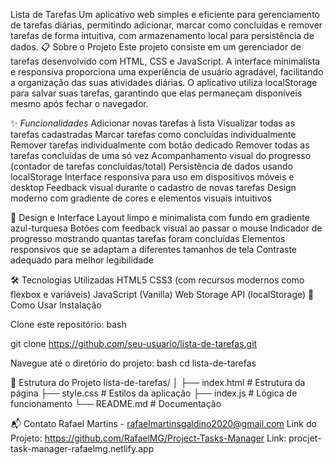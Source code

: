 Lista de Tarefas
Um aplicativo web simples e eficiente para gerenciamento de tarefas diárias, permitindo adicionar, marcar como concluídas e remover tarefas de forma intuitiva, com armazenamento local para persistência de dados.
📋 Sobre o Projeto
Este projeto consiste em um gerenciador de tarefas desenvolvido com HTML, CSS e JavaScript. A interface minimalista e responsiva proporciona uma experiência de usuário agradável, facilitando a organização das suas atividades diárias. O aplicativo utiliza localStorage para salvar suas tarefas, garantindo que elas permaneçam disponíveis mesmo após fechar o navegador.

✨ *Funcionalidades*
Adicionar novas tarefas à lista
Visualizar todas as tarefas cadastradas
Marcar tarefas como concluídas individualmente
Remover tarefas individualmente com botão dedicado
Remover todas as tarefas concluídas de uma só vez
Acompanhamento visual do progresso (contador de tarefas concluídas/total)
Persistência de dados usando localStorage
Interface responsiva para uso em dispositivos móveis e desktop
Feedback visual durante o cadastro de novas tarefas
Design moderno com gradiente de cores e elementos visuais intuitivos

🎨 Design e Interface
Layout limpo e minimalista com fundo em gradiente azul-turquesa
Botões com feedback visual ao passar o mouse
Indicador de progresso mostrando quantas tarefas foram concluídas
Elementos responsivos que se adaptam a diferentes tamanhos de tela
Contraste adequado para melhor legibilidade

🛠️ Tecnologias Utilizadas
HTML5
CSS3 (com recursos modernos como flexbox e variáveis)
JavaScript (Vanilla)
Web Storage API (localStorage)
🚀 Como Usar
Instalação

Clone este repositório:
bash

git clone https://github.com/seu-usuario/lista-de-tarefas.git

Navegue até o diretório do projeto:
bash 
cd lista-de-tarefas

📂 Estrutura do Projeto
lista-de-tarefas/
│
├── index.html          # Estrutura da página
├── style.css           # Estilos da aplicação
├── index.js            # Lógica de funcionamento
└── README.md           # Documentação

📬 Contato
Rafael Martins - rafaelmartinsgaldino2020@gmail.com
Link do Projeto: https://github.com/RafaelMG/Project-Tasks-Manager
Link: procjet-task-manager-rafaelmg.netlify.app
